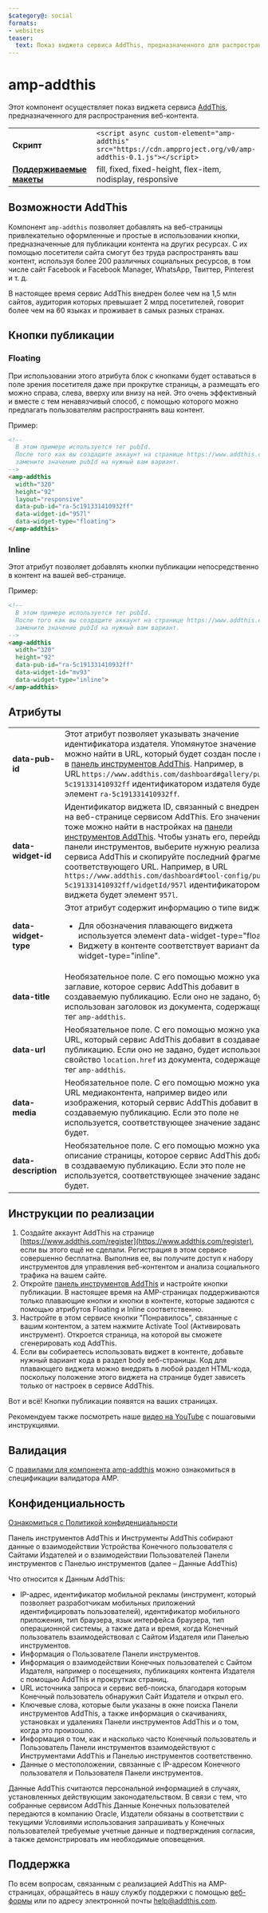 ```yaml
---
$category@: social
formats:
- websites
teaser:
  text: Показ виджета сервиса AddThis, предназначенного для распространения веб-контента
---
```


<!--
Copyright 2018 The AMP HTML Authors. All Rights Reserved.

Licensed under the Apache License, Version 2.0 (the "License");
you may not use this file except in compliance with the License.
You may obtain a copy of the License at

      http://www.apache.org/licenses/LICENSE-2.0

Unless required by applicable law or agreed to in writing, software
distributed under the License is distributed on an "AS-IS" BASIS,
WITHOUT WARRANTIES OR CONDITIONS OF ANY KIND, either express or implied.
See the License for the specific language governing permissions and
limitations under the License.
-->

# amp-addthis <a name="amp-addthis"></a>

Этот компонент осуществляет показ виджета сервиса [AddThis](https://www.addthis.com), предназначенного для распространения веб-контента.

<table>
  <tr>
    <td width="40%"><strong>Скрипт</strong></td>
    <td><code>&lt;script async custom-element="amp-addthis" src="https://cdn.ampproject.org/v0/amp-addthis-0.1.js"&gt;&lt;/script&gt;</code></td>
  </tr>
  <tr>
    <td class="col-fourty"><strong><a href="../../../documentation/guides-and-tutorials/develop/style_and_layout/control_layout.md">Поддерживаемые макеты</a></strong></td>
    <td>fill, fixed, fixed-height, flex-item, nodisplay, responsive</td>
  </tr>
</table>


## Возможности AddThis <a name="why-addthis"></a>

Компонент `amp-addthis` позволяет добавлять на веб-страницы привлекательно оформленные и простые в использовании кнопки, предназначенные для публикации контента на других ресурсах. С их помощью посетители сайта смогут без труда распространять ваш контент, используя более 200 различных социальных ресурсов, в том числе сайт Facebook и Facebook Manager, WhatsApp, Твиттер, Pinterest и т. д.

В настоящее время сервис AddThis внедрен более чем на 1,5 млн сайтов, аудитория которых превышает 2 млрд посетителей, говорит более чем на 60 языках и проживает в самых разных странах.

## Кнопки публикации <a name="share-buttons"></a>

### Floating <a name="floating"></a>

При использовании этого атрибута блок с кнопками будет оставаться в поле зрения посетителя даже при прокрутке страницы, а размещать его можно справа, слева, вверху или внизу на ней. Это очень эффективный и вместе с тем ненавязчивый способ, с помощью которого можно предлагать пользователям распространять ваш контент.

Пример:
```html
<!--
  В этом примере используется тег pubId.
  После того как вы создадите аккаунт на странице https://www.addthis.com/dashboard,
  замените значение pubId на нужный вам вариант.
-->
<amp-addthis
  width="320"
  height="92"
  layout="responsive"
  data-pub-id="ra-5c191331410932ff"
  data-widget-id="957l"
  data-widget-type="floating">
</amp-addthis>
```

### Inline <a name="inline"></a>

Этот атрибут позволяет добавлять кнопки публикации непосредственно в контент на вашей веб-странице.

Пример:
```html
<!--
  В этом примере используется тег pubId.
  После того как вы создадите аккаунт на странице https://www.addthis.com/dashboard,
  замените значение pubId на нужный вам вариант.
-->
<amp-addthis
  width="320"
  height="92"
  data-pub-id="ra-5c191331410932ff"
  data-widget-id="mv93"
  data-widget-type="inline">
</amp-addthis>
```

## Атрибуты <a name="attributes"></a>

<table>
  <tr>
    <td width="40%"><strong>data-pub-id</strong></td>
    <td>Этот атрибут позволяет указывать значение идентификатора издателя. Упомянутое значение можно найти в URL, который будет создан после входа в <a href="https://addthis.com/dashboard">панель инструментов AddThis</a>. Например, в URL <code>https://www.addthis.com/dashboard#gallery/pub/ra-5c191331410932ff</code> идентификатором издателя будет элемент <code>ra-5c191331410932ff</code>.</td>
  </tr>
  <tr>
    <td width="40%"><strong>data-widget-id</strong></td>
    <td>Идентификатор виджета ID, связанный с внедренным на веб-странице сервисом AddThis. Его значение тоже можно найти в настройках на <a href="https://addthis.com/dashboard">панели инструментов AddThis</a>. Чтобы узнать его, перейдите к панели инструментов, выберите нужную реализацию сервиса AddThis и скопируйте последний фрагмент соответствующего URL. Например, в URL <code>https://www.addthis.com/dashboard#tool-config/pub/ra-5c191331410932ff/widgetId/957l</code> идентификатором виджета будет элемент <code>957l</code>.</td>
  </tr>
  <tr>
    <td width="40%"><strong>data-widget-type</strong></td>
    <td>Этот атрибут содержит информацию о типе виджета.
      <ul>
        <li>Для обозначения плавающего виджета используется элемент data-widget-type="floating".</li>
        <li>Виджету в контенте соответствует вариант data-widget-type="inline".</li>
      </ul></td>
    </tr>
    <tr>
      <td width="40%"><strong>data-title</strong></td>
      <td>Необязательное поле. С его помощью можно указать заглавие, которое сервис AddThis добавит в создаваемую публикацию. Если оно не задано, будет использован заголовок из документа, содержащего тег <code>amp-addthis</code>.</td>
    </tr>
    <tr>
      <td width="40%"><strong>data-url</strong></td>
      <td>Необязательное поле. С его помощью можно указать URL, который сервис AddThis добавит в создаваемую публикацию. Если оно не задано, будет использовано свойство <code>location.href</code> из документа, содержащего тег <code>amp-addthis</code>.</td>
    </tr>
    <tr>
      <td width="40%"><strong>data-media</strong></td>
      <td>Необязательное поле. С его помощью можно указать URL медиаконтента, например видео или изображения, который сервис AddThis добавит в создаваемую публикацию. Если это поле не используется, соответствующее значение задано не будет.</td>
    </tr>
    <tr>
      <td width="40%"><strong>data-description</strong></td>
      <td>Необязательное поле. С его помощью можно указать описание страницы, которое сервис AddThis добавит в создаваемую публикацию. Если это поле не используется, соответствующее значение задано не будет.</td>
    </tr>
  </table>

## Инструкции по реализации <a name="implementation-documentation"></a>

1. Создайте аккаунт AddThis на странице [https://www.addthis.com/register](https://www.addthis.com/register), если вы этого ещё не сделали. Регистрация в этом сервисе совершенно бесплатна. Выполнив ее, вы получите доступ к набору инструментов для управления веб-контентом и анализа социального трафика на вашем сайте.
1. Откройте [панель инструментов AddThis](https://addthis.com/dashboard) и настройте кнопки публикации. В настоящее время на AMP-страницах поддерживаются только плавающие кнопки и кнопки в контенте, которые задаются с помощью атрибутов Floating и Inline соответственно.
1. Настройте в этом сервисе кнопки "Понравилось", связанные с вашим контентом, а затем нажмите Activate Tool (Активировать инструмент). Откроется страница, на которой вы сможете сгенерировать код AddThis.
1. Если вы собираетесь использовать виджет в контенте, добавьте нужный вариант кода в раздел body веб-страницы. Код для плавающего виджета можно внедрять в любой раздел HTML-кода, поскольку положение этого виджета на странице будет зависеть только от настроек в сервисе AddThis.

Вот и всё! Кнопки публикации появятся на ваших страницах.

Рекомендуем также посмотреть наше [видео на YouTube](https://www.youtube.com/watch?v=BSkuAB4er2o) с пошаговыми инструкциями.
<amp-youtube width="480" height="270" data-videoid="BSkuAB4er2o" layout="responsive"></amp-youtube>

## Валидация <a name="validation"></a>

С [правилами для компонента amp-addthis](https://github.com/ampproject/amphtml/blob/master/extensions/amp-addthis/validator-amp-addthis.protoascii) можно ознакомиться в спецификации валидатора AMP.

## Конфиденциальность <a name="privacy"></a>

[Ознакомиться с Политикой конфиденциальности](http://www.addthis.com/privacy/privacy-policy/)

Панель инструментов AddThis и Инструменты AddThis собирают данные о взаимодействии Устройства Конечного пользователя с Сайтами Издателей и о взаимодействии Пользователей Панели инструментов с Панелью инструментов (далее – Данные AddThis)

Что относится к Данным AddThis:

* IP-адрес, идентификатор мобильной рекламы (инструмент, который позволяет разработчикам мобильных приложений идентифицировать пользователей), идентификатор мобильного приложения, тип браузера, язык интерфейса браузера, тип операционной системы, а также дата и время, когда Конечный пользователь взаимодействовал с Сайтом Издателя или Панелью инструментов.
* Информация о Пользователе Панели инструментов.
* Информация о взаимодействии Конечных пользователей с Сайтом Издателя, например о посещениях, публикациях контента Издателя с помощью AddThis и прокрутках страниц.
* URL источника запроса и сервис веб-поиска, благодаря которым Конечный пользователь обнаружил Сайт Издателя и открыл его.
* Ключевые слова, которые были указаны в окне поиска Панели инструментов AddThis, а также информация о скачиваниях, установках и удалениях Панели инструментов AddThis и о том, когда это произошло.
* Информация о том, как и насколько часто Конечный пользователь и Пользователь Панели инструментов взаимодействуют с Инструментами AddThis и Панелью инструментов соответственно.
* Данные о местоположении, связанные с IP-адресом Конечного пользователя и Пользователя Панели инструментов.

Данные AddThis считаются персональной информацией в случаях, установленных действующим законодательством. В связи с тем, что собранные сервисом AddThis Данные Конечных пользователей передаются в компанию Oracle, Издатели обязаны в соответствии с текущими Условиями использования запрашивать у Конечных пользователей требуемые учетные данные и подтверждения согласия, а также демонстрировать им необходимые оповещения.

## Поддержка <a name="support"></a>

По всем вопросам, связанным с реализацией AddThis на AMP-страницах, обращайтесь в нашу службу поддержки с помощью [веб-формы](https://www.addthis.com/support/) или по адресу электронной почты [help@addthis.com](mailto%3ahelp@addthis.com).
